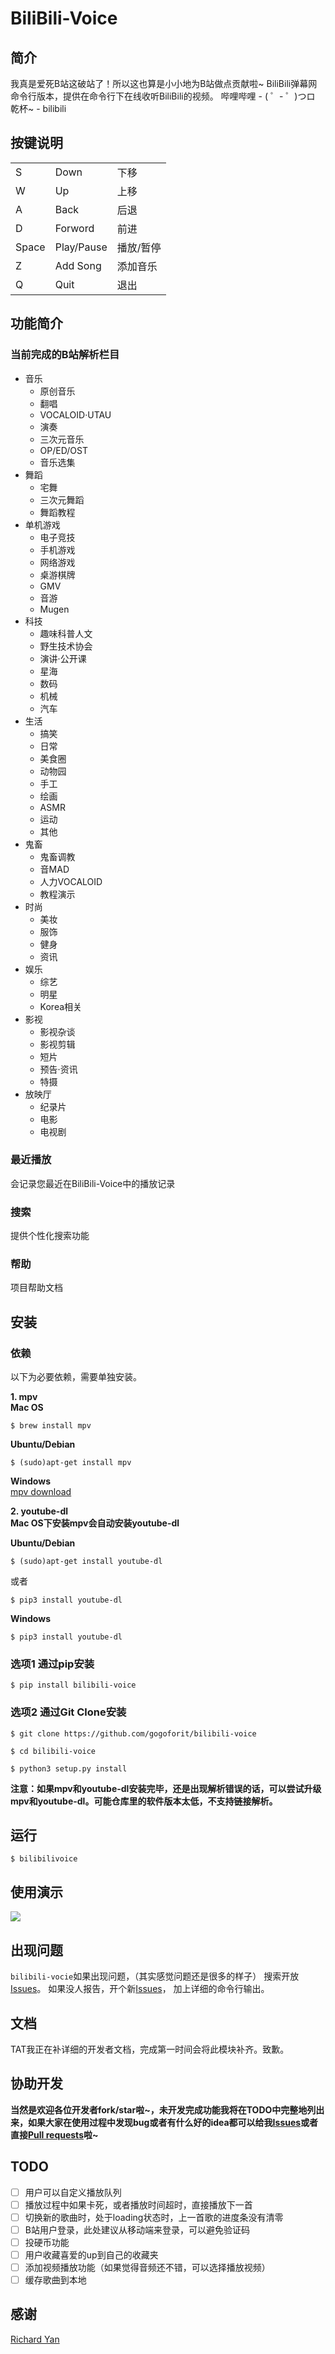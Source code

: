 # BiliBili-Voice

##  简介
我真是爱死B站这破站了！所以这也算是小小地为B站做点贡献啦~
BiliBili弹幕网命令行版本，提供在命令行下在线收听BiliBili的视频。
哔哩哔哩 - ( ゜- ゜)つロ 乾杯~ - bilibili

## 按键说明
<table>
<tr> <td>S</td> <td>Down</td> <td>下移</td> </tr>
	<tr> <td>W</td> <td>Up</td> <td>上移</td> </tr>
	<tr> <td>A</td> <td>Back</td> <td>后退</td> </tr>
	<tr> <td>D</td> <td>Forword</td> <td>前进</td> </tr>
	<tr> <td>Space</td> <td>Play/Pause</td> <td>播放/暂停</td> </tr>
	<tr> <td>Z</td> <td>Add Song</td> <td>添加音乐</td> </tr>
	<tr> <td>Q</td> <td>Quit</td> <td>退出</td> </tr>
</table>

## 功能简介

### 当前完成的B站解析栏目
* 音乐
  - 原创音乐
  - 翻唱
  - VOCALOID·UTAU
  - 演奏
  - 三次元音乐
  - OP/ED/OST
  - 音乐选集	
* 舞蹈
  - 宅舞
  - 三次元舞蹈
  - 舞蹈教程
* 单机游戏
  - 电子竞技
  - 手机游戏
  - 网络游戏
  - 桌游棋牌
  - GMV
  - 音游
  - Mugen
* 科技
  - 趣味科普人文
  - 野生技术协会
  - 演讲·公开课
  - 星海
  - 数码
  - 机械
  - 汽车
* 生活
  - 搞笑
  - 日常
  - 美食圈
  - 动物园
  - 手工
  - 绘画
  - ASMR
  - 运动
  - 其他
* 鬼畜
  - 鬼畜调教
  - 音MAD
  - 人力VOCALOID
  - 教程演示
* 时尚
  - 美妆
  - 服饰
  - 健身
  - 资讯
* 娱乐
  - 综艺
  - 明星
  - Korea相关
* 影视
  - 影视杂谈
  - 影视剪辑
  - 短片
  - 预告·资讯
  - 特摄
* 放映厅
  - 纪录片
  - 电影
  - 电视剧

### 最近播放
会记录您最近在BiliBili-Voice中的播放记录

### 搜索
提供个性化搜索功能

### 帮助
项目帮助文档

##  安装

### 依赖
以下为必要依赖，需要单独安装。

**1. mpv**<br>
**Mac OS**
```
$ brew install mpv
```
**Ubuntu/Debian**
```
$ (sudo)apt-get install mpv
```
**Windows**<br>
[mpv download](https://mpv.io/installation/)

**2. youtube-dl**<br>
**Mac OS下安装mpv会自动安装youtube-dl**

**Ubuntu/Debian**
```
$ (sudo)apt-get install youtube-dl 
```
或者
```
$ pip3 install youtube-dl
```
**Windows**
```
$ pip3 install youtube-dl
```


### 选项1 通过pip安装
```
$ pip install bilibili-voice
```

### 选项2 通过Git Clone安装
```
$ git clone https://github.com/gogoforit/bilibili-voice
```
```
$ cd bilibili-voice
```
```
$ python3 setup.py install
```

**注意：如果mpv和youtube-dl安装完毕，还是出现解析错误的话，可以尝试升级mpv和youtube-dl。可能仓库里的软件版本太低，不支持链接解析。**

## 运行
```
$ bilibilivoice
```
## 使用演示
![](https://storage6.cuntuku.com/2017/12/15/KlmRE.gif)

## 出现问题
`bilibili-vocie`如果出现问题，（其实感觉问题还是很多的样子）
搜索开放[Issues](https://github.com/gogoforit/bilibili-voice/issues)。 如果没人报告，开个新[Issues](https://github.com/gogoforit/bilibili-voice/issues)， 加上详细的命令行输出。

## 文档
TAT我正在补详细的开发者文档，完成第一时间会将此模块补齐。致歉。


## 协助开发
**当然是欢迎各位开发者fork/star啦~，未开发完成功能我将在TODO中完整地列出来，如果大家在使用过程中发现bug或者有什么好的idea都可以给我[Issues](https://github.com/gogoforit/bilibili-voice/issues)或者直接[Pull requests](https://github.com/gogoforit/bilibili-voice/pulls)啦~**

## TODO

+ [ ] 用户可以自定义播放队列
+ [ ] 播放过程中如果卡死，或者播放时间超时，直接播放下一首
+ [ ] 切换新的歌曲时，处于loading状态时，上一首歌的进度条没有清零
+ [ ] B站用户登录，此处建议从移动端来登录，可以避免验证码
+ [ ] 投硬币功能
+ [ ] 用户收藏喜爱的up到自己的收藏夹
+ [ ] 添加视频播放功能（如果觉得音频还不错，可以选择播放视频）
+ [ ] 缓存歌曲到本地

## 感谢
[Richard Yan](https://github.com/xrichardyan)






   
  
